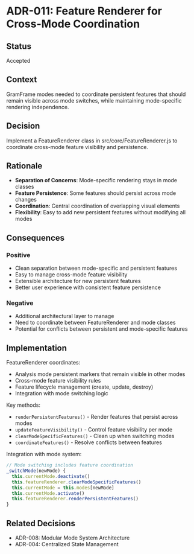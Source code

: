 # ADR-011: Feature Renderer for Cross-Mode Coordination

## Status
Accepted

## Context
GramFrame modes needed to coordinate persistent features that should remain visible across mode switches, while maintaining mode-specific rendering independence.

## Decision
Implement a FeatureRenderer class in src/core/FeatureRenderer.js to coordinate cross-mode feature visibility and persistence.

## Rationale
- **Separation of Concerns**: Mode-specific rendering stays in mode classes
- **Feature Persistence**: Some features should persist across mode changes
- **Coordination**: Central coordination of overlapping visual elements
- **Flexibility**: Easy to add new persistent features without modifying all modes

## Consequences
### Positive
- Clean separation between mode-specific and persistent features
- Easy to manage cross-mode feature visibility
- Extensible architecture for new persistent features
- Better user experience with consistent feature persistence

### Negative
- Additional architectural layer to manage
- Need to coordinate between FeatureRenderer and mode classes
- Potential for conflicts between persistent and mode-specific features

## Implementation
FeatureRenderer coordinates:
- Analysis mode persistent markers that remain visible in other modes
- Cross-mode feature visibility rules
- Feature lifecycle management (create, update, destroy)
- Integration with mode switching logic

Key methods:
- `renderPersistentFeatures()` - Render features that persist across modes
- `updateFeatureVisibility()` - Control feature visibility per mode
- `clearModeSpecificFeatures()` - Clean up when switching modes
- `coordinateFeatures()` - Resolve conflicts between features

Integration with mode system:
```javascript
// Mode switching includes feature coordination
_switchMode(newMode) {
  this.currentMode.deactivate()
  this.featureRenderer.clearModeSpecificFeatures()
  this.currentMode = this.modes[newMode]
  this.currentMode.activate()
  this.featureRenderer.renderPersistentFeatures()
}
```

## Related Decisions
- ADR-008: Modular Mode System Architecture
- ADR-004: Centralized State Management